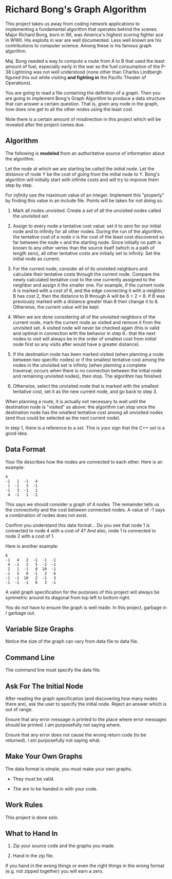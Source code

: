 # Richard Bong's Graph Algorithm

This project takes us away from coding network applications to
implementing a fundamental algorithm that operates behind the scenes.
Major Richard Bong, born in WI, was America's highest scoring fighter
ace in WWII. His exploits in war are well documented. Less well known
are his contributions to computer science. Among these is his famous
graph algorithm.

Maj. Bong needed a way to compute a route from A to B that used the
least amount of fuel, especially early in the war as the fuel
consumption of the P-38 Lightning was not well understood (none other
than Charles Lindbergh figured this out while visiting **and fighting
in** the Pacific Theater of Operations).

You are going to read a file containing the definition of a graph. Then
you are going to implement Bong's Graph Algorithm to produce a data
structure that can answer a certain question. That is, given any node
in the graph, how does one get to all the other nodes using the least
cost.

Note there is a certain amount of misdirection in this project which
will be revealed after the project comes due.

## Algorithm

The following is **modeled** from an authoritative source of information
about the algorithm.

Let the node at which we are starting be called the *initial node*. Let
the *distance* of node Y be the cost of going from the initial node to
Y. Bong's algorithm will initially start with infinite costs and will
try to improve them step by step.

For *infinity* use the maximum value of an integer. Implement this
"properly" by finding this value in an include file. Points will be
taken for not doing so.

1. Mark all nodes unvisited. Create a *set* of all the unvisited nodes called the *unvisited set*.

2. Assign to every node a tentative cost value: set it to zero for our
initial node and to infinity for all other nodes. During the run of the
algorithm, the tentative cost of a node v is the cost of the least cost
discovered so far between the node v and the starting node. Since
initially no path is known to any other vertex than the source itself
(which is a path of length zero), all other tentative costs are
initially set to infinity. Set the initial node as current.

3. For the current node, consider all of its unvisited neighbors and
  calculate their tentative costs through the current node. Compare
  the newly calculated tentative cost to the one currently assigned
  to the neighbor and assign it the smaller one. For example, if the
  current node A is marked with a cost of 6, and the edge
  connecting it with a neighbor B has cost 2, then the distance to
  B through A will be 6 + 2 = 8. If B was previously marked with
  a distance greater than 8 then change it to 8. Otherwise, the current
  value will be kept.

4. When we are done considering all of the unvisited neighbors of the
  current node, mark the current node as visited and remove it from the
  unvisited set. A visited node will never be checked again (this is
  valid and optimal in connection with the behavior in step 6.: that the
  next nodes to visit will always be in the order of smallest cost
  from *initial node* first so any visits after would have a greater
  distance).

5. If the destination node has been marked visited (when planning a
   route between two specific nodes) or if the smallest tentative
   cost among the nodes in the unvisited set is infinity (when
   planning a complete traversal; occurs when there is no connection
   between the initial node and remaining unvisited nodes), then stop.
   The algorithm has finished.

6. Otherwise, select the unvisited node that is marked with the smallest
   tentative cost, set it as the new current node, and go back
   to step 3.

When planning a route, it is actually not necessary to wait until the
destination node is "visited" as above: the algorithm can stop once the
destination node has the smallest tentative cost among all unvisited
nodes (and thus could be selected as the next current node).

In step 1, there is a reference to a *set*. This is your sign that the
C++ *set* is a good idea.

## Data Format

Your file describes how the nodes are connected to each other. Here is
an example:

```text
4
-1	 1	-1	 4
 1	-1	 3	-1
-1	 3	-1	 1
 4	-1	 1	-1
```

This says we should consider a graph of 4 nodes. The remainder tells
us the connectivity and the cost between connected nodes. A value of -1
says a combination of nodes does not exist.

Confirm you understand this data format... Do you see that node 1 is
connected to node 4 with a cost of 4? And also, node 1 is connected to
node 2 with a cost of 1.

Here is another example:

```text
6
-1	 4	 2	-1	-1	-1
 4	-1	 1	 5	-1	-1
 2	 1	-1	 8	10	-1
-1	 5	 8	-1	 2	 6
-1	-1	10	 2	-1	 3
-1	-1	-1	 6	 3	-1	
```

A valid graph specification for the purposes of this project will always
be symmetric around its diagonal from top left to bottom right.

You do *not* have to ensure the graph is well made. In this project,
garbage in / garbage out.

## Variable Size Graphs

Notice the size of the graph can vary from data file to data file.

## Command Line

The command line must specify the data file.

## Ask For The Initial Node

After reading the graph specification (and discovering how many nodes
there are), ask the user to specify the initial node. Reject an answer
which is out of range.

Ensure that any error message is printed to the place where error
messages should be printed. I am purposefully not saying where.

Ensure that any error does not cause the wrong return code (to be
returned). I am purposefully not saying what.

## Make Your Own Graphs

The data format is simple, you must make your own graphs.

* They must be valid.

* The are to be handed in with your code.

## Work Rules

This project is done solo.

## What to Hand In

1. Zip your source code and the graphs you made.

2. Hand in the zip file.

If you hand in the wrong things or even the right things in the wrong
format (e.g. not zipped together) you will earn a zero.
